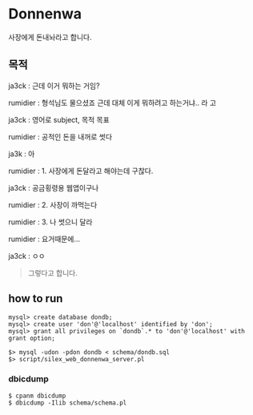 Donnenwa
========
사장에게 돈내놔라고 합니다.

## 목적

ja3ck : 근데 이거 뭐하는 거임?

rumidier : 형석님도 물으셨죠 근데 대체 이게 뭐하려고 하는거냐.. 라
고

ja3ck : 영어로 subject, 목적 목표

rumidier : 공적인 돈을 내꺼로 썻다

ja3k : 아

rumidier : 1. 사장에게 돈달라고 해야는데 구찮다.

ja3ck : 공금횡령용 웹앱이구나

rumidier : 2. 사장이 까먹는다

rumidier : 3. 나 썻으니 달라

rumidier : 요거때문에...

ja3ck : ㅇㅇ

> 그렇다고 합니다.

## how to run

	mysql> create database dondb;
	mysql> create user 'don'@'localhost' identified by 'don';
	mysql> grant all privileges on `dondb`.* to 'don'@'localhost' with grant option;
	
	$> mysql -udon -pdon dondb < schema/dondb.sql 
	$> script/silex_web_donnenwa_server.pl

### dbicdump ###

    $ cpanm dbicdump
    $ dbicdump -Ilib schema/schema.pl

